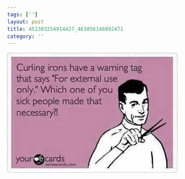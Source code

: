 ```yaml
---
tags: ['']
layout: post
title: 451303254914427_463856146992471
category: ''
---
```

![451303254914427_463856146992471](/uploads/2012-9-30-451303254914427_463856146992471.jpg)
